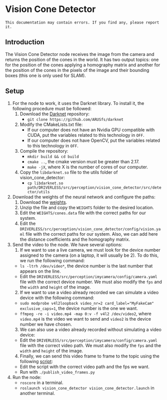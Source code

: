 # Vision Cone Detector

```{note}
This documentation may contain errors. If you find any, please report it.
```

## Introduction
The Vision Cone Detector node receives the image from the camera and returns the position of the cones in the world. It has two output topics: one for the position of the cones applying a homography matrix and another for the position of the cones in the pixels of the image and their bounding boxes (this one is only used for SLAM).

## Setup
1. For the node to work, it uses the Darknet library. To install it, the following procedure must be followed:
    1. Download the [Darknet](https://github.com/ARUSfs/darknet) repository:
        * `git clone https://github.com/ARUSfs/darknet`
    2. Modify the CMakeLists.txt file:
        * If our computer does not have an Nvidia GPU compatible with CUDA, put the variables related to this technology in `OFF`.
        * If our computer does not have OpenCV, put the variables related to this technology in `OFF`.
    3. Compile the repository:
        * `mkdir build && cd build`
        * `cmake ..`, the cmake version must be greater than 2.17.
        * `make -jX`, where X is the number of cores of our computer.
    4. Copy the `libdarknet.so` file to the utils folder of vision_cone_detector:
        * `cp libdarknet.so path/DRIVERLESS/src/perception/vision_cone_detector/src/detector/utils`
2. Download the weights of the neural network and configure the paths:
    1. Download the [weights](https://github.com/ARUSfs/DRIVERLESS/releases/download/weights/weights.zip).
    2. Unzip the file and copy the `WEIGHTS` folder to the desired location.
    3. Edit the `WEIGHTS/cones.data` file with the correct paths for our system.
    4. Edit the `DRIVERLESS/src/perception/vision_cone_detector/config/vision.yaml` file with the correct paths for our system. Also, we can add here the distance coefficients and the homography matrix.
3. Send the video to the node. We have several options:
    1. If we want to use a live camera, we must look for the device number assigned to the camera (on a laptop, it will usually be 2). To do this, we run the following command:
    * `ls -ltrh /dev/video*`, the device number is the last number that appears on the line.
    * Edit the `DRIVERLESS/src/perception/imycamera/config/camera.yaml` file with the correct device number. We must also modify the `fps` and the `width` and `height` of the image.
    2. If we want to use a video already recorded we can simulate a video device with the following command:
    * `sudo modprobe v4l2loopback video_nr=2 card_label="MyFakeCam" exclusive_caps=1`, the device number is the one we want.
    * `ffmpeg -re -i video.mp4 -map 0:v -f v4l2 /dev/video2`, where `video.mp4` is the video we want to send and `video2` is the device number we have chosen.
    3. We can also use a video already recorded without simulating a video device:
    * Edit the `DRIVERLESS/src/perception/imycamera/config/camera.yaml` file with the correct video path. We must also modify the `fps` and the `width` and `height` of the image.
    4. Finally, we can send this video frame to frame to the topic using the following [script](https://github.com/ARUSfs/tools_and_ideas/blob/main/Jorge/Perception_utils/publish_video_frames.py):
    * Edit the script with the correct video path and the fps we want.
    * Run with `./publish_video_frames.py`
4. Run the node:
    * `roscore` in a terminal.
    * `roslaunch vision_cone_detector vision_cone_detector.launch` in another terminal.


